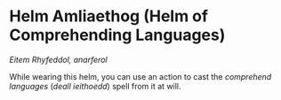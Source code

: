 # Helm Amliaethog (Helm of Comprehending Languages)

*Eitem Rhyfeddol, anarferol*

While wearing this helm, you can use an action to cast the *comprehend languages* (*deall ieithoedd*) spell from it at will.